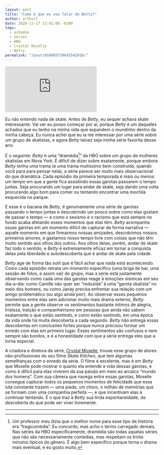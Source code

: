 ```yaml
---
layout: post
title: "Como é que eu vou falar de Betty?"
author: arthurf
date: 2020-11-17 13:42:00 -0300
tags:
  - achados
  - séries
  - HBO
  - Crystal Moselle
  - Betty
permalink: "/post/658085730643542016/"
---
```


<iframe class="full-width" src="https://www.youtube.com/embed/cCP1zqmdGs0" frameborder="0" allow="accelerometer; autoplay; clipboard-write; encrypted-media; gyroscope; picture-in-picture" allowfullscreen></iframe>

Eu não entendo nada de skate. Antes de *Betty*, eu sequer achava skate interessante. Vai ver eu posso começar por aí, porque *Betty* é um daqueles achados que eu tenho na minha vida que expandem o mundinho dentro da minha cabeça. Eu nunca achei que eu ia me interessar por uma série sobre um grupo de skatistas, e agora *Betty* talvez seja minha série favorita desse ano.

É o seguinte: *Betty* é uma “dramédia[^1]” da HBO sobre um grupo de mulheres skatistas em Nova York. É difícil de dizer sobre exatamente, porque embora *Betty* tenha uma trama (e uma trama muitíssimo bem construída, quando você para para pensar nela), a série parece ser muito mais observacional do que dramática. Cada episódio da primeira temporada é mais ou menos um tempo em que a gente fica assistindo essas garotas passarem o tempo juntas. Seja procurando um lugar para andar de skate, seja dando uma volta procurando algo bom para comer ou tentando encontrar uma mochila esquecida no parque.

E esse é o bacana de *Betty*, é genuinamente uma série de garotas passando o tempo juntas e descobrindo um pouco sobre como elas gostam de passar o tempo — e como o sexismo e o racismo que está sempre no fundo acaba afetando esses momentos que elas têm. *Betty* acompanha essas garotas em um momento difícil de capturar de forma narrativa — aquele momento em que firmarmos nossas amizades, descobrimos nossos primeiros amores, e gastamos nosso tempo livre com coisas que não têm muito sentido aos olhos dos outros. Aos olhos delas, porém, andar de skate faz todo o sentido, e *Betty* é extremamente eficaz em tornar a conquista delas pela liberdade e autodescoberta que é andar de skate pela cidade.

*Betty* age de forma tão sutil que é fácil achar que nada está acontecendo. Como cada episódio retrata um momento específico (uma briga de bar, uma sessão de fotos, e assim vai) do grupo, mas a série está justamente observando como cada uma das garotas reage à emoções sísmicas em seu dia-a-dia: como Camille não quer ser “reduzida” à uma “garota skatista” no meio dos homens, ou como Janay precisa enfrentar sua relação com um amigo problemático (ou algo ainda pior). Ao observar esses pequenos momentos entre elas sem adicionar muito mais drama externo, *Betty* permite que a gente observe os sentimentos bastante íntimos de alegria, tristeza, traição e companheirismo em pessoas que ainda não sabem exatamente o que estão sentindo, e como estão sentindo, em uma época da vida onde há muita descoberta a cada segundo. *Betty* não entrega essas descobertas em conclusões fortes porque nunca precisou formar um enredo com elas em primeiro lugar. Esses sentimentos são confusos e nem sempre são bonitos, e é a honestidade com que a série entrega eles que a torna especial.

A criadora e diretora da série, [Crystal Moselle](https://www.imdb.com/name/nm1145920/), trouxe esse grupo de atores não-profissionais do seu filme *Skate Kitchen*, que tem algumas semelhanças com o enredo da série. O filme é excelente, mas é em *Betty* que Moselle pode mostrar o quanto ela entende a vida dessas garotas, e como é difícil para elas viverem da sua paixão em meio ao arcaico “mundo dos homens”. Com sua câmera que navega entre essas garotas, Moselle consegue capturar todos os pequenos momentos de felicidade que essa luta constante trazem — uma piada, um choro, o milhão de memórias que se formam com uma companhia perfeita —, e que incentivam elas à continuar tentando. É o que traz à *Betty* sua linda espontaneidade, da descoberta do que pode ser viver livremente.

***

[^1]: Um professor meu dizia que o melhor nome para esse tipo de história era “tragicomédia”. Eu concordo, mas acho o termo carregado demais. Nas séries da HBO especificamente, dramédia são todas aquelas séries que não são necessariamente comédias, mas respeitam os trinta minutos típicos do gênero. É algo bem específico porque torna o drama mais eventual, e eu gosto muito.
